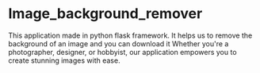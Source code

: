# Image_background_remover
This application made in python flask framework. It helps us to remove the background of an image and you can download it Whether you're a photographer, designer, or hobbyist, our application empowers you to create stunning images with ease.

